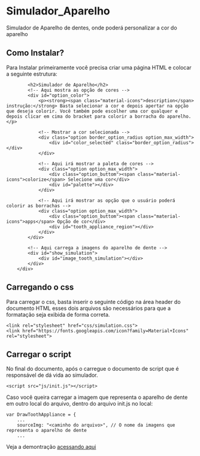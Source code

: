 # Simulador_Aparelho
 Simulador de Aparelho de dentes, onde poderá personalizar a cor do aparelho

## Como Instalar? 
Para Instalar primeiramente você precisa criar uma página HTML e colocar a seguinte estrutura:

```<div id="simulation">
        <h2>Simulador de Aparelho</h2>
        <!-- Aqui mostra as opção de cores -->
        <div id="option_color">
            <p><strong><span class="material-icons">description</span> instrução:</strong> Basta selecionar a cor e depois apertar na opção que deseja colorir. Você também pode escolher uma cor qualquer e depois clicar em cima do bracket para colorir a borracha do aparelho.</p>
           
            <!-- Mostrar a cor selecionada -->
            <div class="option border_option_radius option_max_width">
                <div id="color_selected" class="border_option_radius"></div>
            </div>

            <!-- Aqui irá mostrar a paleta de cores -->
            <div class="option option_max_width">
                <div class="option_buttom"><span class="material-icons">colorize</span> Selecione uma cor</div>
                <div id="palette"></div>
            </div>
            
            <!-- Aqui irá mostrar as opção que o usuário poderá colorir as borrachas -->
            <div class="option option_max_width">
                <div class="option_buttom"><span class="material-icons">apps</span> Opção de cor</div>
                <div id="tooth_appliance_region"></div>
            </div>
        </div> 

        <!-- Aqui carrega a imagens do aparelho de dente -->
        <div id="show_simulation">
            <div id="image_tooth_simulation"></div>
        </div>
    </div>
```
## Carregando o css
Para carregar o css, basta inserir o seguinte código na área header do documento HTML esses dois arquivos são necessários para que a formatação seja exibida de forma correta.
```
<link rel="stylesheet" href="css/simulation.css">
<link href="https://fonts.googleapis.com/icon?family=Material+Icons" rel="stylesheet">
```

## Carregar o script
No final do documento, após o </body> carregue o documento de script que é responsável de dá vida ao
simulador.
```
<script src="js/init.js"></script>
```

Caso você queira carregar a imagem que representa o aparelho de dente em outro local do arquivo, dentro do arquivo init.js no
local:

```
var DrawToothAppliance = {
    ...
    sourceImg: "<caminho do arquivo>", // O nome da imagens que representa o aparelho de dente
    ...
```

 Veja a demontração [acessando aqui](https://danilosantana240765.github.io/Simulador_Aparelho/)